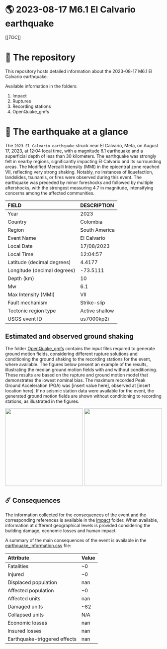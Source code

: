# 🌎 2023-08-17 M6.1 El Calvario earthquake
[[_TOC_]]

# 📂 The repository

This repository hosts detailed information about the 2023-08-17 M6.1 El Calvario earthquake.

Available information in the folders:

1. Impact
2. Ruptures
3. Recording stations
4. OpenQuake_gmfs


# 🚀 The earthquake at a glance 

The `2023 El Calvario earthquake` struck near El Calvario, Meta, on August 17, 2023, at 12:04 local time, with a magnitude 6.1 earthquake and a superficial depth of less than 30 kilometers. The earthquake was strongly felt in nearby regions, significantly impacting El Calvario and its surrounding areas. The Modified Mercalli Intensity (MMI) in the epicentral zone reached VII, reflecting very strong shaking. Notably, no instances of liquefaction, landslides, tsunamis, or fires were observed during this event. The earthquake was preceded by minor foreshocks and followed by multiple aftershocks, with the strongest measuring 4.7 in magnitude, intensifying concerns among the affected communities.

| FIELD | DESCRIPTION |
|:-------|:-------------|
| Year | 2023 |
| Country | Colombia |
| Region | South America |
| Event Name | El Calvario |
| Local Date | 17/08/2023 |
| Local Time | 12:04:57 |
| Latitude (decimal degrees) | 4.4177 |
| Longitude (decimal degrees) | -73.5111 |
| Depth (km) | 10 |
| Mw | 6.1 |
| Max Intensity (MMI) | VII |
| Fault mechanism | Strike-slip |
| Tectonic region type | Active shallow |
| USGS event ID | us7000kp2i |

## Estimated and observed ground shaking

The folder [OpenQuake_gmfs](./OpenQuake_gmfs/) contains the input files required to generate ground motion fields, considering different rupture solutions and conditioning the ground shaking to the recording stations for the event, where available. The figures below present an example of the results, illustrating the median ground motion fields with and without conditioning. These results are based on the rupture and ground motion model that demonstrates the lowest nominal bias. The maximum recorded Peak Ground Acceleration (PGA) was [insert value here], observed at [insert location here]. If no seismic station data were available for the event, the generated ground motion fields are shown without conditioning to recording stations, as illustrated in the figures.

<img src="./4_OpenQuake_gmfs/median_gmf_stations_none.png" height="250">
<img src="./4_OpenQuake_gmfs/median_gmf_stations_seismic.png" height="250">

## ☄️ Consequences

The information collected for the consequences of the event and the corresponding references is available in the [Impact](./Impact) folder. When available, information at different geographical levels is provided considering the building damage, economic losses and human impact.

A summary of the main consequences of the event is available in the [earthquake_information.csv](./earthquake_information.csv) file:

| Attribute | Value |
|:-------|:-------------|
| Fatalities | ~0 |
| Injured | ~0 |
| Displaced population | nan |
| Affected population | ~0 |
| Affected units | nan |
| Damaged units | ~82 |
| Collapsed units | N/A |
| Economic losses | nan |
| Insured losses | nan |
| Earthquake-triggered effects | nan |
